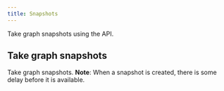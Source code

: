 ```yaml
---
title: Snapshots
---
```

Take graph snapshots using the API.

## Take graph snapshots

Take graph snapshots.
**Note**: When a snapshot is created, there is some delay before it is available.

